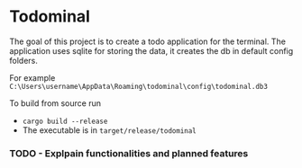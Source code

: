 # Todominal

The goal of this project is to create a todo application for the terminal.
The application uses sqlite for storing the data, it creates the db in default config folders.

For example `C:\Users\username\AppData\Roaming\todominal\config\todominal.db3`

To build from source run

- `cargo build --release`
- The executable is in `target/release/todominal`

### TODO - Explpain functionalities and planned features 